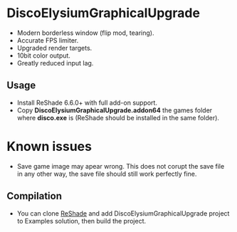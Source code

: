 # DiscoElysiumGraphicalUpgrade

- Modern borderless window (flip mod, tearing).
- Accurate FPS limiter.
- Upgraded render targets.
- 10bit color output.
- Greatly reduced input lag.

## Usage

- Install ReShade 6.6.0+ with full add-on support.
- Copy **DiscoElysiumGraphicalUpgrade.addon64** the games folder where **disco.exe** is (ReShade should be installed in the same folder).

# Known issues

- Save game image may apear wrong. This does not corupt the save file in any other way, the save file should still work perfectly fine.

## Compilation

- You can clone [ReShade](https://github.com/crosire/reshade) and add DiscoElysiumGraphicalUpgrade project to Examples solution, then build the project.